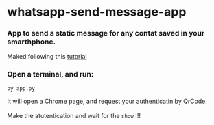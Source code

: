 # whatsapp-send-message-app

### App to send a static message for any contat saved in your smarthphone.


Maked following this [tutorial](https://devaprender.com/como-criar-um-bot-no-whatsapp)

### Open a terminal, and run:
```
py app.py
```

It will open a Chrome page, and request your authenticatin by QrCode.
<br>
<br>
Make the atutentication and wait for the ```show``` !!! 

